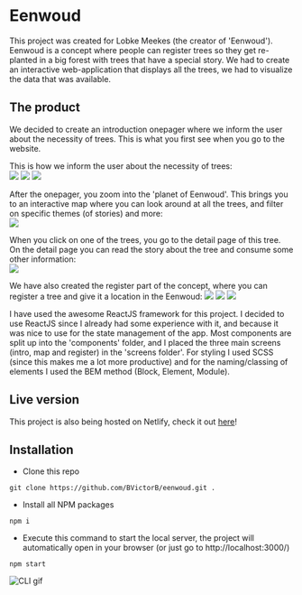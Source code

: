 # Eenwoud

This project was created for Lobke Meekes (the creator of 'Eenwoud'). Eenwoud is a concept where people can register trees so they get re-planted in a big forest with trees that have a special story.
We had to create an interactive web-application that displays all the trees, we had to visualize the data that was available.

## The product

We decided to create an introduction onepager where we inform the user about the necessity of trees. This is what you first see when you go to the website.

This is how we inform the user about the necessity of trees:  
![](https://user-images.githubusercontent.com/10921830/105205069-1e0d6f00-5b45-11eb-939c-9089abb3f406.png)
![](https://user-images.githubusercontent.com/10921830/105205216-485f2c80-5b45-11eb-9af7-d8c96f032a7e.png)
![](https://user-images.githubusercontent.com/10921830/105205236-4e550d80-5b45-11eb-9301-21b19ae797a2.png)

After the onepager, you zoom into the 'planet of Eenwoud'. This brings you to an interactive map where you can look around at all the trees, and filter on specific themes (of stories) and more:  
![](https://user-images.githubusercontent.com/10921830/105205470-983df380-5b45-11eb-952d-a849cdaca665.png)

When you click on one of the trees, you go to the detail page of this tree. On the detail page you can read the story about the tree and consume some other information:  
![](https://user-images.githubusercontent.com/10921830/105205573-b3a8fe80-5b45-11eb-85c4-4b06cd6420e2.png)

We have also created the register part of the concept, where you can register a tree and give it a location in the Eenwoud:
![](https://user-images.githubusercontent.com/10921830/105205833-f539a980-5b45-11eb-99bb-1287655b4a40.png)
![](https://user-images.githubusercontent.com/10921830/105205881-05518900-5b46-11eb-85d2-3c16ae7fd81f.png)
![](https://user-images.githubusercontent.com/10921830/105205895-071b4c80-5b46-11eb-9028-e78d7313ed21.png)

I have used the awesome ReactJS framework for this project. I decided to use ReactJS since I already had some experience with it, and because it was nice to use for the state management of the app.
Most components are split up into the 'components' folder, and I placed the three main screens (intro, map and register) in the 'screens folder'.
For styling I used SCSS (since this makes me a lot more productive) and for the naming/classing of elements I used the BEM method (Block, Element, Module).

## Live version
This project is also being hosted on Netlify, check it out [here](https://bvictorb-eenwoud.netlify.app/)!

## Installation
- Clone this repo
```
git clone https://github.com/BVictorB/eenwoud.git .
```
- Install all NPM packages
```
npm i
```
- Execute this command to start the local server, the project will automatically open in your browser (or just go to http://localhost:3000/)
```
npm start
```
![CLI gif](https://media1.tenor.com/images/356bac3dd24014fd740d196138f3d0f8/tenor.gif?itemid=10933901)  
